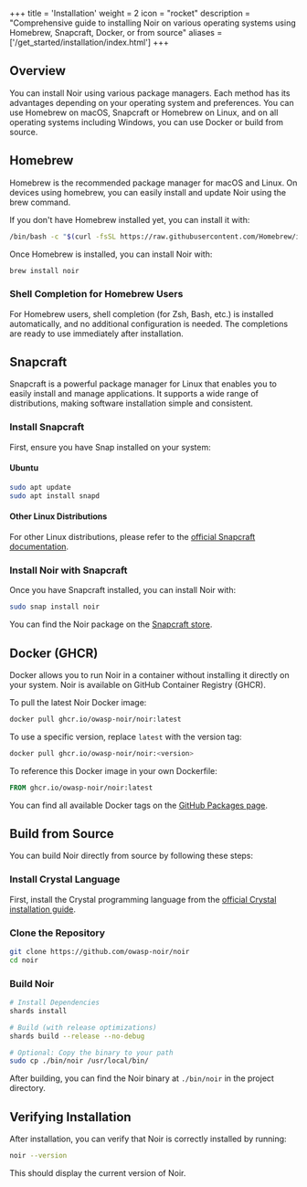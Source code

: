 +++
title = 'Installation'
weight = 2
icon = "rocket"
description = "Comprehensive guide to installing Noir on various operating systems using Homebrew, Snapcraft, Docker, or from source"
aliases = ['/get_started/installation/index.html']
+++

## Overview

You can install Noir using various package managers. Each method has its advantages depending on your operating system and preferences. You can use Homebrew on macOS, Snapcraft or Homebrew on Linux, and on all operating systems including Windows, you can use Docker or build from source.

## Homebrew

Homebrew is the recommended package manager for macOS and Linux. On devices using homebrew, you can easily install and update Noir using the brew command.

If you don't have Homebrew installed yet, you can install it with:

```bash
/bin/bash -c "$(curl -fsSL https://raw.githubusercontent.com/Homebrew/install/master/install.sh)"
```

Once Homebrew is installed, you can install Noir with:

```bash
brew install noir
```

### Shell Completion for Homebrew Users

For Homebrew users, shell completion (for Zsh, Bash, etc.) is installed automatically, and no additional configuration is needed. The completions are ready to use immediately after installation.

## Snapcraft

Snapcraft is a powerful package manager for Linux that enables you to easily install and manage applications. It supports a wide range of distributions, making software installation simple and consistent.

### Install Snapcraft

First, ensure you have Snap installed on your system:

#### Ubuntu
```bash
sudo apt update
sudo apt install snapd
```

#### Other Linux Distributions
For other Linux distributions, please refer to the [official Snapcraft documentation](https://snapcraft.io/docs/installing-snapd).

### Install Noir with Snapcraft

Once you have Snapcraft installed, you can install Noir with:

```bash
sudo snap install noir
```

You can find the Noir package on the [Snapcraft store](https://snapcraft.io/noir).

## Docker (GHCR)

Docker allows you to run Noir in a container without installing it directly on your system. Noir is available on GitHub Container Registry (GHCR).

To pull the latest Noir Docker image:

```bash
docker pull ghcr.io/owasp-noir/noir:latest
```

To use a specific version, replace `latest` with the version tag:

```bash
docker pull ghcr.io/owasp-noir/noir:<version>
```

To reference this Docker image in your own Dockerfile:

```dockerfile
FROM ghcr.io/owasp-noir/noir:latest
```

You can find all available Docker tags on the [GitHub Packages page](https://github.com/owasp-noir/noir/pkgs/container/noir).

## Build from Source

You can build Noir directly from source by following these steps:

### Install Crystal Language

First, install the Crystal programming language from the [official Crystal installation guide](https://crystal-lang.org/install/).

### Clone the Repository

```bash
git clone https://github.com/owasp-noir/noir
cd noir
```

### Build Noir

```bash
# Install Dependencies
shards install

# Build (with release optimizations)
shards build --release --no-debug

# Optional: Copy the binary to your path
sudo cp ./bin/noir /usr/local/bin/
```

After building, you can find the Noir binary at `./bin/noir` in the project directory.

## Verifying Installation

After installation, you can verify that Noir is correctly installed by running:

```bash
noir --version
```

This should display the current version of Noir.

